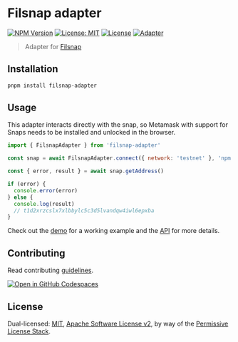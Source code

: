 # Filsnap adapter

[![NPM Version](https://img.shields.io/npm/v/filsnap-adapter.svg)](https://www.npmjs.com/package/filsnap-adapter)
[![License: MIT](https://img.shields.io/badge/License-MIT-yellow.svg)](https://opensource.org/licenses/MIT)
[![License](https://img.shields.io/badge/License-Apache%202.0-blue.svg)](https://opensource.org/licenses/Apache-2.0)
[![Adapter](https://github.com/filecoin-project/filsnap/actions/workflows/adapter.yml/badge.svg)](https://github.com/filecoin-project/filsnap/actions/workflows/adapter.yml)

> Adapter for [Filsnap](../snap/)

## Installation

```bash
pnpm install filsnap-adapter
```

## Usage

This adapter interacts directly with the snap, so Metamask with support for Snaps needs to be installed and unlocked in the browser.

```js
import { FilsnapAdapter } from 'filsnap-adapter'

const snap = await FilsnapAdapter.connect({ network: 'testnet' }, 'npm:filsnap')

const { error, result } = await snap.getAddress()

if (error) {
  console.error(error)
} else {
  console.log(result)
  // t1d2xrzcslx7xlbbylc5c3d5lvandqw4iwl6epxba
}

```

Check out the [demo](../../examples/demo) for a working example and the [API](https://filecoin-project.github.io/filsnap/modules/filsnap-adapter.html) for more details.

## Contributing

Read contributing [guidelines](../../.github/CONTRIBUTING.md).

[![Open in GitHub Codespaces](https://github.com/codespaces/badge.svg)](https://codespaces.new/filecoin-project/filsnap)

## License

Dual-licensed: [MIT](../../LICENSE-MIT), [Apache Software License v2](../../LICENSE-APACHE), by way of the
[Permissive License Stack](https://protocol.ai/blog/announcing-the-permissive-license-stack/).
